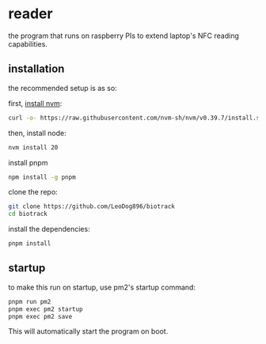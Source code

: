 # reader

the program that runs on raspberry PIs to extend laptop's NFC reading capabilities.

## installation

the recommended setup is as so:

first, [install nvm](https://github.com/nvm-sh/nvm?tab=readme-ov-file#install--update-script):

```sh
curl -o- https://raw.githubusercontent.com/nvm-sh/nvm/v0.39.7/install.sh | bash
```

then, install node:

```sh
nvm install 20
```

install pnpm

```sh
npm install -g pnpm
```

clone the repo:

```sh
git clone https://github.com/LeoDog896/biotrack
cd biotrack
```

install the dependencies:

```sh
pnpm install
```

## startup

to make this run on startup, use pm2's startup command:

```sh
pnpm run pm2
pnpm exec pm2 startup
pnpm exec pm2 save
```

This will automatically start the program on boot.
